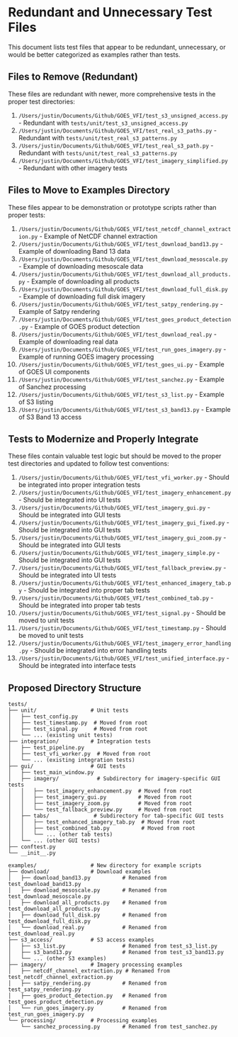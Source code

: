 # Redundant and Unnecessary Test Files

This document lists test files that appear to be redundant, unnecessary, or would be better categorized as examples rather than tests.

## Files to Remove (Redundant)

These files are redundant with newer, more comprehensive tests in the proper test directories:

1. `/Users/justin/Documents/Github/GOES_VFI/test_s3_unsigned_access.py` - Redundant with `tests/unit/test_s3_unsigned_access.py`
2. `/Users/justin/Documents/Github/GOES_VFI/test_real_s3_paths.py` - Redundant with `tests/unit/test_real_s3_patterns.py`
3. `/Users/justin/Documents/Github/GOES_VFI/test_real_s3_path.py` - Redundant with `tests/unit/test_real_s3_patterns.py`
4. `/Users/justin/Documents/Github/GOES_VFI/test_imagery_simplified.py` - Redundant with other imagery tests

## Files to Move to Examples Directory

These files appear to be demonstration or prototype scripts rather than proper tests:

1. `/Users/justin/Documents/Github/GOES_VFI/test_netcdf_channel_extraction.py` - Example of NetCDF channel extraction
2. `/Users/justin/Documents/Github/GOES_VFI/test_download_band13.py` - Example of downloading Band 13 data
3. `/Users/justin/Documents/Github/GOES_VFI/test_download_mesoscale.py` - Example of downloading mesoscale data
4. `/Users/justin/Documents/Github/GOES_VFI/test_download_all_products.py` - Example of downloading all products
5. `/Users/justin/Documents/Github/GOES_VFI/test_download_full_disk.py` - Example of downloading full disk imagery
6. `/Users/justin/Documents/Github/GOES_VFI/test_satpy_rendering.py` - Example of Satpy rendering
7. `/Users/justin/Documents/Github/GOES_VFI/test_goes_product_detection.py` - Example of GOES product detection
8. `/Users/justin/Documents/Github/GOES_VFI/test_download_real.py` - Example of downloading real data
9. `/Users/justin/Documents/Github/GOES_VFI/test_run_goes_imagery.py` - Example of running GOES imagery processing
10. `/Users/justin/Documents/Github/GOES_VFI/test_goes_ui.py` - Example of GOES UI components
11. `/Users/justin/Documents/Github/GOES_VFI/test_sanchez.py` - Example of Sanchez processing
12. `/Users/justin/Documents/Github/GOES_VFI/test_s3_list.py` - Example of S3 listing
13. `/Users/justin/Documents/Github/GOES_VFI/test_s3_band13.py` - Example of S3 Band 13 access

## Tests to Modernize and Properly Integrate

These files contain valuable test logic but should be moved to the proper test directories and updated to follow test conventions:

1. `/Users/justin/Documents/Github/GOES_VFI/test_vfi_worker.py` - Should be integrated into proper integration tests
2. `/Users/justin/Documents/Github/GOES_VFI/test_imagery_enhancement.py` - Should be integrated into UI tests
3. `/Users/justin/Documents/Github/GOES_VFI/test_imagery_gui.py` - Should be integrated into GUI tests
4. `/Users/justin/Documents/Github/GOES_VFI/test_imagery_gui_fixed.py` - Should be integrated into GUI tests
5. `/Users/justin/Documents/Github/GOES_VFI/test_imagery_gui_zoom.py` - Should be integrated into GUI tests
6. `/Users/justin/Documents/Github/GOES_VFI/test_imagery_simple.py` - Should be integrated into GUI tests
7. `/Users/justin/Documents/Github/GOES_VFI/test_fallback_preview.py` - Should be integrated into UI tests
8. `/Users/justin/Documents/Github/GOES_VFI/test_enhanced_imagery_tab.py` - Should be integrated into proper tab tests
9. `/Users/justin/Documents/Github/GOES_VFI/test_combined_tab.py` - Should be integrated into proper tab tests
10. `/Users/justin/Documents/Github/GOES_VFI/test_signal.py` - Should be moved to unit tests
11. `/Users/justin/Documents/Github/GOES_VFI/test_timestamp.py` - Should be moved to unit tests
12. `/Users/justin/Documents/Github/GOES_VFI/test_imagery_error_handling.py` - Should be integrated into error handling tests
13. `/Users/justin/Documents/Github/GOES_VFI/test_unified_interface.py` - Should be integrated into interface tests

## Proposed Directory Structure

```
tests/
├── unit/                 # Unit tests
│   ├── test_config.py
│   ├── test_timestamp.py  # Moved from root
│   ├── test_signal.py     # Moved from root
│   └── ... (existing unit tests)
├── integration/          # Integration tests
│   ├── test_pipeline.py
│   ├── test_vfi_worker.py  # Moved from root
│   └── ... (existing integration tests)
├── gui/                  # GUI tests
│   ├── test_main_window.py
│   ├── imagery/            # Subdirectory for imagery-specific GUI tests
│   │   ├── test_imagery_enhancement.py  # Moved from root
│   │   ├── test_imagery_gui.py          # Moved from root
│   │   ├── test_imagery_zoom.py         # Moved from root
│   │   └── test_fallback_preview.py     # Moved from root
│   ├── tabs/              # Subdirectory for tab-specific GUI tests
│   │   ├── test_enhanced_imagery_tab.py  # Moved from root
│   │   ├── test_combined_tab.py          # Moved from root
│   │   └── ... (other tab tests)
│   └── ... (other GUI tests)
├── conftest.py
└── __init__.py

examples/                 # New directory for example scripts
├── download/             # Download examples
│   ├── download_band13.py          # Renamed from test_download_band13.py
│   ├── download_mesoscale.py       # Renamed from test_download_mesoscale.py
│   ├── download_all_products.py    # Renamed from test_download_all_products.py
│   ├── download_full_disk.py       # Renamed from test_download_full_disk.py
│   └── download_real.py            # Renamed from test_download_real.py
├── s3_access/            # S3 access examples
│   ├── s3_list.py                  # Renamed from test_s3_list.py
│   ├── s3_band13.py                # Renamed from test_s3_band13.py
│   └── ... (other S3 examples)
├── imagery/              # Imagery processing examples
│   ├── netcdf_channel_extraction.py # Renamed from test_netcdf_channel_extraction.py
│   ├── satpy_rendering.py          # Renamed from test_satpy_rendering.py
│   ├── goes_product_detection.py   # Renamed from test_goes_product_detection.py
│   └── run_goes_imagery.py         # Renamed from test_run_goes_imagery.py
└── processing/           # Processing examples
    └── sanchez_processing.py       # Renamed from test_sanchez.py
```